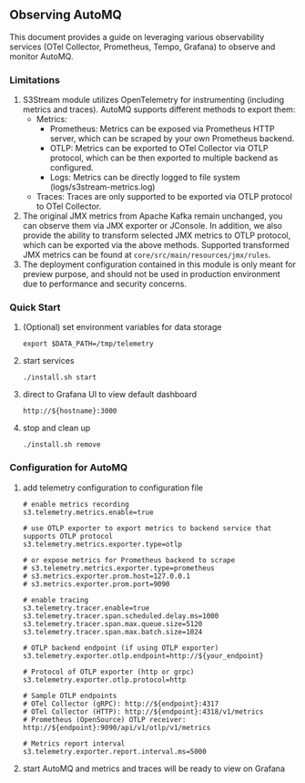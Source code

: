 ## Observing AutoMQ

This document provides a guide on leveraging various observability services (OTel Collector, Prometheus, Tempo, Grafana)
to observe and monitor AutoMQ.

### Limitations
1. S3Stream module utilizes OpenTelemetry for instrumenting (including metrics and traces). AutoMQ supports different methods to export them:
   - Metrics:
     - Prometheus: Metrics can be exposed via Prometheus HTTP server, which can be scraped by your own Prometheus backend.  
     - OTLP: Metrics can be exported to OTel Collector via OTLP protocol, which can be then exported to multiple backend as configured.
     - Logs: Metrics can be directly logged to file system (logs/s3stream-metrics.log)
   - Traces: Traces are only supported to be exported via OTLP protocol to OTel Collector.
2. The original JMX metrics from Apache Kafka remain unchanged, you can observe them via JMX exporter or JConsole.
In addition, we also provide the ability to transform selected JMX metrics to OTLP protocol, which can be exported via the above methods.
Supported transformed JMX metrics can be found at `core/src/main/resources/jmx/rules`.
3. The deployment configuration contained in this module is only meant for preview purpose, and should not be used in production environment
due to performance and security concerns.


### Quick Start
1. (Optional) set environment variables for data storage
    ```
    export $DATA_PATH=/tmp/telemetry
    ```
2. start services
    ```
    ./install.sh start
    ```
3. direct to Grafana UI to view default dashboard
    ```
    http://${hostname}:3000
    ```
4. stop and clean up
    ```
    ./install.sh remove
    ```
   
### Configuration for AutoMQ
1. add telemetry configuration to configuration file
    ```
    # enable metrics recording
    s3.telemetry.metrics.enable=true
   
    # use OTLP exporter to export metrics to backend service that supports OTLP protocol
    s3.telemetry.metrics.exporter.type=otlp
   
    # or expose metrics for Prometheus backend to scrape
    # s3.telemetry.metrics.exporter.type=prometheus
    # s3.metrics.exporter.prom.host=127.0.0.1
    # s3.metrics.exporter.prom.port=9090 
   
    # enable tracing
    s3.telemetry.tracer.enable=true
    s3.telemetry.tracer.span.scheduled.delay.ms=1000
    s3.telemetry.tracer.span.max.queue.size=5120
    s3.telemetry.tracer.span.max.batch.size=1024
   
    # OTLP backend endpoint (if using OTLP exporter)
    s3.telemetry.exporter.otlp.endpoint=http://${your_endpoint}
   
    # Protocol of OTLP exporter (http or grpc)
    s3.telemetry.exporter.otlp.protocol=http
   
    # Sample OTLP endpoints
    # OTel Collector (gRPC): http://${endpoint}:4317
    # OTel Collector (HTTP): http://${endpoint}:4318/v1/metrics
    # Prometheus (OpenSource) OTLP receiver: http://${endpoint}:9090/api/v1/otlp/v1/metrics
   
    # Metrics report interval
    s3.telemetry.exporter.report.interval.ms=5000
    ```
2. start AutoMQ and metrics and traces will be ready to view on Grafana